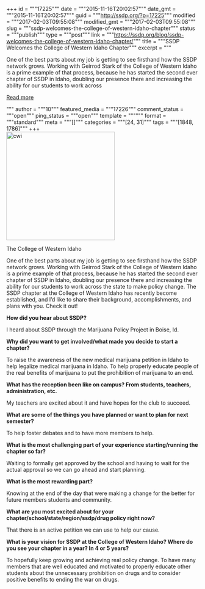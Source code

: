 +++
id = """17225"""
date = """2015-11-16T20:02:57"""
date_gmt = """2015-11-16T20:02:57"""
guid = """http://ssdp.org/?p=17225"""
modified = """2017-02-03T09:55:08"""
modified_gmt = """2017-02-03T09:55:08"""
slug = """ssdp-welcomes-the-college-of-western-idaho-chapter"""
status = """publish"""
type = """post"""
link = """https://ssdp.org/blog/ssdp-welcomes-the-college-of-western-idaho-chapter/"""
title = """SSDP Welcomes the College of Western Idaho Chapter"""
excerpt = """<p>One of the best parts about my job is getting to see firsthand how the SSDP network grows. Working with Geirrod Stark of the College of Western Idaho is a prime example of that process, because he has started the second ever chapter of SSDP in Idaho, doubling our presence there and increasing the ability for our students to work across</p>
<div class="h10"></div>
<p><a class="more-link2 flat" href="https://ssdp.org/blog/ssdp-welcomes-the-college-of-western-idaho-chapter/">Read more</a></p>
"""
author = """10"""
featured_media = """17226"""
comment_status = """open"""
ping_status = """open"""
template = """"""
format = """standard"""
meta = """[]"""
categories = """[24, 31]"""
tags = """[1848, 1786]"""
+++
<div id="attachment_17226" style="width: 294px" class="wp-caption alignright"><a href="http://ssdp.org/assets/cwi.jpg"><img class="wp-image-17226 size-full" src="http://ssdp.org/assets/cwi.jpg" alt="cwi" width="284" height="284" /></a><p class="wp-caption-text">The College of Western Idaho</p></div>

One of the best parts about my job is getting to see firsthand how the SSDP network grows. Working with Geirrod Stark of the College of Western Idaho is a prime example of that process, because he has started the second ever chapter of SSDP in Idaho, doubling our presence there and increasing the ability for our students to work across the state to make policy change. The SSDP chapter at the College of Western Idaho has recently become established, and I&#8217;d like to share their background, accomplishments, and plans with you. Check it out!

<strong>How did you hear about SSDP?</strong>

I heard about SSDP through the Marijuana Policy Project in Boise, Id.

<strong>Why did you want to get involved/what made you decide to start a chapter?</strong>

To raise the awareness of the new medical marijuana petition in Idaho to help legalize medical marijuana in Idaho. To help properly educate people of the real benefits of marijuana to put the prohibition of marijuana to an end.

<strong>What has the reception been like on campus? From students, teachers, administration, etc.</strong>

My teachers are excited about it and have hopes for the club to succeed.

<strong>What are some of the things you have planned or want to plan for next semester?</strong>

To help foster debates and to have more members to help.

<strong>What is the most challenging part of your experience starting/running the chapter so far?</strong>

Waiting to formally get approved by the school and having to wait for the actual approval so we can go ahead and start planning.

<strong>What is the most rewarding part?</strong>

Knowing at the end of the day that were making a change for the better for future members students and community.

<strong>What are you most excited about for your chapter/school/state/region/ssdp/drug policy right now?</strong>

That there is an active petition we can use to help our cause.

<strong>What is your vision for SSDP at the College of Western Idaho? Where do you see your chapter in a </strong><strong>year? In 4 or 5 years?</strong>

To hopefully keep growing and achieving real policy change. To have many members that are well educated and motivated to properly educate other students about the unnecessary prohibition on drugs and to consider positive benefits to ending the war on drugs.
